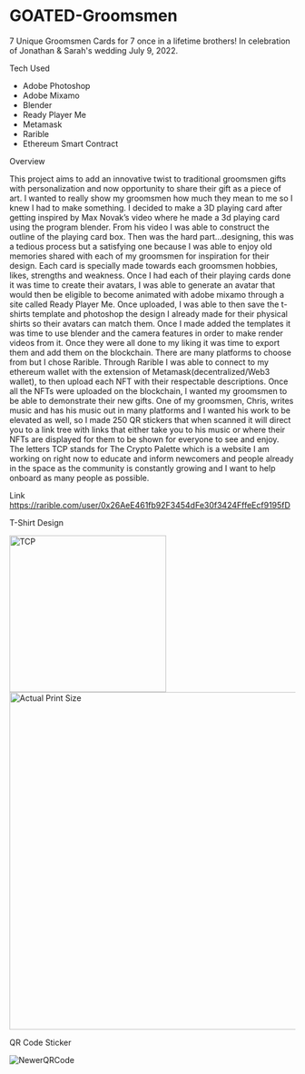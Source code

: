 # GOATED-Groomsmen

7 Unique Groomsmen Cards for 7 once in a lifetime brothers! In celebration of Jonathan & Sarah's wedding July 9, 2022.

Tech Used
* Adobe Photoshop
* Adobe Mixamo
* Blender
* Ready Player Me
* Metamask 
* Rarible
* Ethereum Smart Contract

Overview

This project aims to add an innovative twist to traditional groomsmen gifts with personalization and now opportunity to share their gift as a piece of art. I wanted to really show my groomsmen how much they mean to me so I knew I had to make something. I decided to make a 3D playing card after getting inspired by Max Novak’s video where he made a 3d playing card using the program blender. From his video I was able to construct the outline of the playing card box. Then was the hard part…designing, this was a tedious process but a satisfying one because I was able to enjoy old memories shared with each of my groomsmen for inspiration for their design. Each card is specially made towards each groomsmen hobbies, likes, strengths and weakness. Once I had each of their playing cards done it was time to create their avatars, I was able to generate an avatar that would then be eligible to become animated with adobe mixamo through a site called Ready Player Me. Once uploaded, I was able to then save the t-shirts template and photoshop the design I already made for their physical shirts so their avatars can match them. Once I made added the templates it was time to use blender and the camera features in order to make render videos from it. Once they were all done to my liking it was time to export them and add them on the blockchain. There are many platforms to choose from but I chose Rarible. Through Rarible I was able to connect to my ethereum wallet with the extension of Metamask(decentralized/Web3 wallet), to then upload each NFT with their respectable descriptions. Once all the NFTs were uploaded on the blockchain, I wanted my groomsmen to be able to demonstrate their new gifts. One of my groomsmen, Chris, writes music and has his music out in many platforms and I wanted his work to be elevated as well, so I made 250 QR stickers that when scanned it will direct you to a link tree with links that either take you to his music or where their NFTs are displayed for them to be shown for everyone to see and enjoy. The letters TCP stands for The Crypto Palette which is a website I am working on right now to educate and inform newcomers and people already in the space as the community is constantly growing and I want to help onboard as many people as possible. 

Link
https://rarible.com/user/0x26AeE461fb92F3454dFe30f3424FffeEcf9195fD

T-Shirt Design

<img width="276" alt="TCP" src="https://user-images.githubusercontent.com/90818119/180327599-be2df927-7dc7-40d6-b8e9-56c94c38d9d6.png">

<img width="595" alt="Actual Print Size" src="https://user-images.githubusercontent.com/90818119/180327949-0ff23dfc-4a23-4955-97a6-d1fbfd83bd04.png">


QR Code Sticker 

![NewerQRCode](https://user-images.githubusercontent.com/90818119/180327963-e8a8d9b6-143a-4edf-9d6a-3a40779bf281.png)
